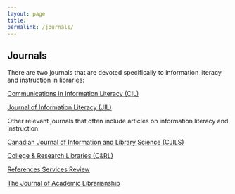 ```yaml
---
layout: page
title: 
permalink: /journals/
---
```


## Journals

There are two journals that are devoted specifically to information literacy and instruction in libraries:

[Communications in Information Literacy (CIL)](http://www.comminfolit.org/index.php?journal=cil) 

[Journal of Information Literacy (JIL)](http://www.informationliteracy.org.uk/information-literacy-group/jil/) 

Other relevant journals that often include articles on information literacy and instruction:

[Canadian Journal of Information and Library Science (CJILS)](http://cais-acsi.ca/the-canadian-journal-of-information-and-library-science/)

[College & Research Libraries (C&RL)](http://crl.acrl.org/index.php/crl/index)

[References Services Review](http://www.emeraldinsight.com/loi/rsr) 

[The Journal of Academic Librarianship](https://www.journals.elsevier.com/the-journal-of-academic-librarianship/)

